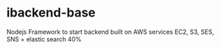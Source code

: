 # ibackend-base
Nodejs Framework to start  backend built on AWS services EC2, S3, SES, SNS + elastic search
40%
